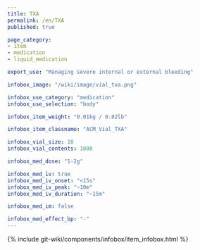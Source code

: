 ```yaml
---
title: TXA
permalink: /en/TXA
published: true

page_category:
- item
- medication
- liquid_medication

export_use: "Managing severe internal or external bleeding"

infobox_image: "/wiki/image/vial_txa.png"

infobox_use_category: "medication"
infobox_use_selection: "body"

infobox_item_weight: "0.01kg / 0.02lb"

infobox_item_classname: "ACM_Vial_TXA"

infobox_vial_size: 10
infobox_vial_contents: 1000

infobox_med_dose: "1-2g"

infobox_med_iv: true
infobox_med_iv_onset: "<15s"
infobox_med_iv_peak: "~10m"
infobox_med_iv_duration: "~15m"

infobox_med_im: false

infobox_med_effect_bp: "-"
---
```


{% include git-wiki/components/infobox/item_infobox.html %}